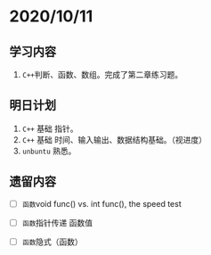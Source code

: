 # 2020/10/11

## 学习内容

1. `C++`判断、函数、数组。完成了第二章练习题。

## 明日计划

1. `C++` 基础 指针。
2. `C++` 基础 时间、输入输出、数据结构基础。（视进度）
3. `unbuntu` 熟悉。

## 遗留内容

- [ ] `函数`void func() vs. int func(), the speed test
- [ ] `函数`指针传递 函数值
- [ ] `函数`隐式（函数）

